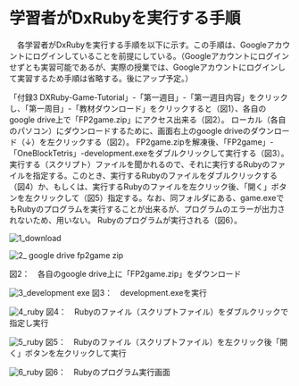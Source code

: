 学習者がDxRubyを実行する手順
=========================

　各学習者がDxRubyを実行する手順を以下に示す。この手順は、Googleアカウントにログインしていることを前提にしている。（Googleアカウントにログインせずとも実習可能であるが、実際の授業では、Googleアカウントにログインして実習するため手順は省略する。後にアップ予定。）　

「付録3 DXRuby-Game-Tutorial」-「第一週目」-「第一週目内容」をクリックし、「第一周目」-「教材ダウンロード」をクリックすると（図1）、各自のgoogle drive上で「FP2game.zip」にアクセス出来る（図2）。
ローカル（各自のパソコン）にダウンロードするために、画面右上のgoogle driveのダウンロード（↓）を左クリックする（図2）。
FP2game.zipを解凍後、「FP2game」-「OneBlockTetris」-development.exeをダブルクリックして実行する（図3）。
実行する（スクリプト）ファイルを聞かれるので、それに実行するRubyのファイルを指定する。このとき、実行するRubyのファイルをダブルクリックする（図4）か、もしくは、実行するRubyのファイルを左クリック後、「開く」ボタンを左クリックして（図5）指定する。なお、同フォルダにある、game.exeでもRubyのプログラムを実行することが出来るが、プログラムのエラーが出力されないため、用いない。
Rubyのプログラムが実行される（図6）。

![1_download](https://user-images.githubusercontent.com/19345982/36559907-a38b905a-1852-11e8-899b-eb676512016c.png　"図1：　教材ダウンロードのリンクにアクセス")

![2_ google drive fp2game zip](https://user-images.githubusercontent.com/19345982/36560035-033c3a54-1853-11e8-9d0b-1dfed4273af0.png)

図2：　各自のgoogle drive上に「FP2game.zip」をダウンロード

![3_development exe](https://user-images.githubusercontent.com/19345982/36560213-8250ca9e-1853-11e8-896c-ac21879cbb61.png)
図3：　development.exeを実行

![4_ruby](https://user-images.githubusercontent.com/19345982/36560357-d390263e-1853-11e8-8dd3-ef518236eab5.png)
図4：　Rubyのファイル（スクリプトファイル）をダブルクリックで指定し実行

![5_ruby](https://user-images.githubusercontent.com/19345982/36560470-26da4efa-1854-11e8-9fac-699a6fdb632a.png)
図5：　Rubyのファイル（スクリプトファイル）を左クリック後「開く」ボタンを左クリックして実行

![6_ruby](https://user-images.githubusercontent.com/19345982/36560557-673cb820-1854-11e8-90a8-5220ffd73c3b.png)
図6：　Rubyのプログラム実行画面
